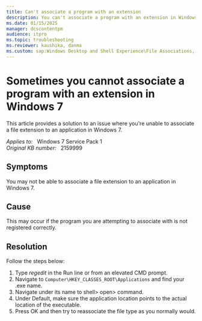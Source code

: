 ```yaml
---
title: Can't associate a program with an extension
description: You can't associate a program with an extension in Windows 7 because the program that you're pointing to isn't registered correctly.
ms.date: 01/15/2025
manager: dcscontentpm
audience: itpro
ms.topic: troubleshooting
ms.reviewer: kaushika, danma
ms.custom: sap:Windows Desktop and Shell Experience\File Associations, csstroubleshoot
---
```

# Sometimes you cannot associate a program with an extension in Windows 7

This article provides a solution to an issue where you're unable to associate a file extension to an application in Windows 7.

_Applies to:_ &nbsp; Windows 7 Service Pack 1  
_Original KB number:_ &nbsp; 2159999

## Symptoms

You may not be able to associate a file extension to an application in Windows 7.

## Cause

This may occur if the program you are attempting to associate with is not registered correctly.

## Resolution

Follow the steps below:

1. Type *regedit* in the Run line or from an elevated CMD prompt.
2. Navigate to `Computer\HKEY_CLASSES_ROOT\Applications` and find your .exe name.
3. Navigate under its name to shell> open> command.
4. Under Default, make sure the application location points to the actual location of the executable.
5. Press OK and then try to reassociate the file type as you normally would.
